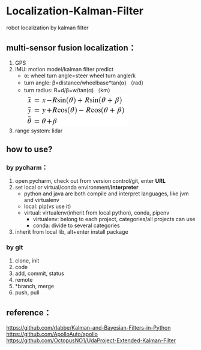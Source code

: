 # Localization-Kalman-Filter
robot localization by kalman filter  

## multi-sensor fusion localization：
1. GPS  
2. IMU: motion model/kalman filter predict  
    - α: wheel turn angle=steer wheel turn angle/k
    - turn angle: β=distance/wheelbase*tan(α) （rad）  
    - turn radius: R=d/β=w/tan(α) （km）  
![image alt text](images/bicycle_model.png)  
3. range system: lidar  

## how to use?
### by pycharm：
1. open pycharm, check out from version control/git, enter **URL**
2. set local or virtual/conda environment/**interpreter**
    - python and java are both compile and interpret languages, like jvm and virtualenv
    - local: pip(vs use it)
    - virtual: virtualenv(inherit from local python), conda, pipenv
        - virtualenv: belong to each project, categories/all projects can use
        - conda: divide to several categories
3. inherit from local lib, alt+enter install package
### by git
1. clone, init
2. code
3. add, commit, status
4. remote
5. *branch, merge
6. push, pull

## reference：
https://github.com/rlabbe/Kalman-and-Bayesian-Filters-in-Python<br>
https://github.com/ApolloAuto/apollo  
https://github.com/OctopusNO1/UdaProject-Extended-Kalman-Filter

